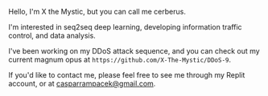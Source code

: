 Hello, I'm X the Mystic, but you can call me cerberus. 

I'm interested in seq2seq deep learning, developing information traffic control, and data analysis. 

I've been working on my DDoS attack sequence, and you can check out my current magnum opus at `https://github.com/X-The-Mystic/DDoS-9`.

If you'd like to contact me, please feel free to see me through my Replit account, or at casparrampacek@gmail.com.

